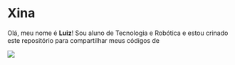 # Xina

Olá, meu nome é **Luiz**! Sou aluno de Tecnologia e Robótica e estou crinado este repositório para compartilhar meus códigos de


![](https://pokemon.gishan.cc/static/i/pokemon/shiny-charizard.png)


